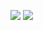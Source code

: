 ![](https://media.discordapp.net/attachments/804978370050916362/1020070694660349972/IMG_9401.gif?ex=6835799d&is=6834281d&hm=aad11b9489e4ee5f8f7ae72d8a577f1deff83d30c9dcacdd19b48331f1c365cd&=&width=389&height=121)
![](https://i.pinimg.com/736x/a7/67/b2/a767b2ea84b372916f565327a9aac1cb.jpg)

